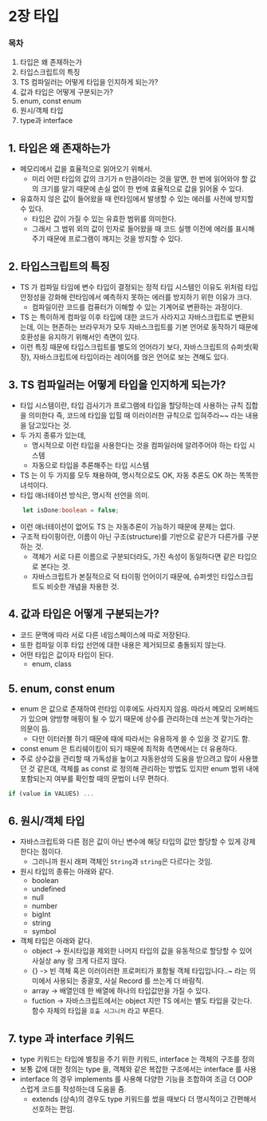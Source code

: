 # 2장 타입

### 목차
1. 타입은 왜 존재하는가
2. 타입스크립트의 특징
3. TS 컴파일러는 어떻게 타입을 인지하게 되는가?
4. 값과 타입은 어떻게 구분되는가?
5. enum, const enum
6. 원시/객체 타입
7. type과 interface

## 1. 타입은 왜 존재하는가
- 메모리에서 값을 효율적으로 읽어오기 위해서. 
	- 미리 어떤 타입의 값의 크기가 n 만큼이라는 것을 알면, 한 번에 읽어와야 할 값의 크기를 알기 때문에 손실 없이 한 번에 효율적으로 값을 읽어올 수 있다.
- 유효하지 않은 값이 들어왔을 때 런타임에서 발생할 수 있는 에러를 사전에 방지할 수 있다. 
	- 타입은 값이 가질 수 있는 유효한 범위를 의미한다.
	- 그래서 그 범위 외의 값이 인자로 들어왔을 때 코드 실행 이전에 에러를 표시해주기 때문에 프로그램이 깨지는 것을 방지할 수 있다.

## 2. 타입스크립트의 특징
- TS 가 컴파일 타임에 변수 타입이 결정되는 정적 타입 시스템인 이유도 위처럼 타입 안정성을 강화해 런타임에서 예측하지 못하는 에러를 방지하기 위한 이유가 크다. 
	- 컴파일이란 코드를 컴퓨터가 이해할 수 있는 기계어로 변환하는 과정이다. 
- TS 는 특이하게 컴파일 이후 타입에 대한 코드가 사라지고 자바스크립트로 변환되는데, 이는 현존하는 브라우저가 모두 자바스크립트를 기본 언어로 동작하기 때문에 호환성을 유지하기 위해서인 측면이 있다.
- 이런 특징 때문에 타입스크립트를 별도의 언어라기 보다, 자바스크립트의 슈퍼셋(확장), 자바스크립트에 타입이라는 레이어를 얹은 언어로 보는 견해도 있다.

## 3. TS 컴파일러는 어떻게 타입을 인지하게 되는가?
- 타입 시스템이란, 타입 검사기가 프로그램에 타입을 할당하는데 사용하는 규칙 집합을 의미한다 즉, 코드에 타입을 입힐 때 이러이러한 규칙으로 입혀주라~~ 라는 내용을 담고있다는 것.
- 두 가지 종류가 있는데, 
	- 명시적으로 이런 타입을 사용한다는 것을 컴파일러에 알려주어야 하는 타입 시스템
	- 자동으로 타입을 추론해주는 타입 시스템
- TS 는 이 두 가지를 모두 채용하여, 명시적으로도 OK, 자동 추론도 OK 하는 똑똑한 녀석이다.
- 타입 애너테이션 방식은, 명시적 선언을 의미.
```ts
	let isDone:boolean = false;
```
- 이런 애너테이션이 없어도 TS 는 자동추론이 가능하기 때문에 문제는 없다.
- 구조적 타이핑이란, 이름이 아닌 구조(structure)를 기반으로 같은가 다른가를 구분하는 것. 
    - 객체가 서로 다른 이름으로 구분되더라도, 가진 속성이 동일하다면 같은 타입으로 본다는 것.   
    - 자바스크립트가 본질적으로 덕 타이핑 언어이기 때문에, 슈퍼셋인 타입스크립트도 비슷한 개념을 차용한 것.
    
## 4. 값과 타입은 어떻게 구분되는가?
- 코드 문맥에 따라 서로 다른 네임스페이스에 따로 저장된다.
- 또한 컴파일 이후 타입 선언에 대한 내용은 제거되므로 충돌되지 않는다.
- 어떤 타입은 값이자 타입이 된다.
    - enum, class 


## 5. enum, const enum
- enum 은 값으로 존재하여 런타임 이후에도 사라지지 않음. 따라서 메모리 오버헤드가 있으며 양방향 매핑이 될 수 있기 때문에 상수를 관리하는데 쓰는게 맞는가라는 의문이 듬.
    - 다만 이터러블 하기 때문에 때에 따라서는 유용하게 쓸 수 있을 것 같기도 함.
- const enum 은 트리쉐이킹이 되기 때문에 최적화 측면에서는 더 유용하다. 
- 주로 상수값을 관리할 때 가독성을 높이고 자동완성의 도움을 받으려고 많이 사용했던 것 같은데, 객체를 as const 로 정의해 관리하는 방법도 있지만 enum 범위 내에 포함되는지 여부를 확인할 때의 문법이 너무 편하다.
```ts
if (value in VALUES) ...
```

## 6. 원시/객체 타입
- 자바스크립트와 다른 점은 값이 아닌 변수에 해당 타입의 값만 할당할 수 있게 강제한다는 점이다.
    - 그러니까 원시 래퍼 객체인 `String`과 `string`은 다르다는 것임.
- 원시 타입의 종류는 아래와 같다.
    - boolean
    - undefined
    - null
    - number
    - bigInt
    - string
    - symbol
- 객체 타입은 아래와 같다.
    - object -> 원시타입을 제외한 나머지 타입의 값을 유동적으로 할당할 수 있어 사실상 any 랑 크게 다르지 않다.
    - {} -> 빈 객체 혹은 이러이러한 프로퍼티가 포함될 객체 타입입니다..~ 라는 의미에서 사용되는 중괄호, 사실 Record 를 쓰는게 더 바람직.
    - array -> 배열인데 한 배열에 하나의 타입값만을 가질 수 있다.
    - fuction -> 자바스크립트에서는 object 지만 TS 에서는 별도 타입을 갖는다. 함수 자체의 타입을 `호출 시그니처` 라고 부른다.


## 7. type 과 interface 키워드
- type 키워드는 타입에 별칭을 주기 위한 키워드, interface 는 객체의 구조를 정의
- 보통 값에 대한 정의는 type 을, 객체와 같은 복잡한 구조에서는 interface 를 사용 
- interface 의 경우 implements 를 사용해 다양한 기능을 조합하여 조금 더 OOP 스럽게 코드를 작성하는데 도움을 줌.
    - extends (상속)의 경우도 type 키워드를 썼을 때보다 더 명시적이고 간편해서 선호하는 편임.
